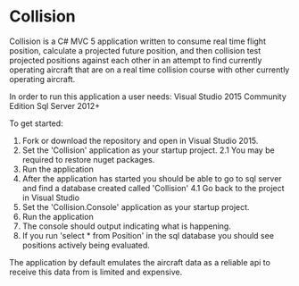 # Collision

Collision is a C# MVC 5 application written to consume real time flight position, calculate a projected future position,
and then collision test projected positions against each other in an attempt to find currently operating aircraft that are on
a real time collision course with other currently operating aircraft.

In order to run this application a user needs:
Visual Studio 2015 Community Edition
Sql Server 2012+

To get started:
1. Fork or download the repository and open in Visual Studio 2015.
2. Set the 'Collision' application as your startup project.
   2.1 You may be required to restore nuget packages.
3. Run the application
4. After the application has started you should be able to go to sql server and find a database created called 'Collision'
   4.1 Go back to the project in Visual Studio
5. Set the 'Collision.Console' application as your startup project.
6. Run the application
7. The console should output indicating what is happening.  
8. If you run 'select * from Position' in the sql database you should see positions actively being evaluated.

The application by default emulates the aircraft data as a reliable api to receive this data from is limited and expensive.  



